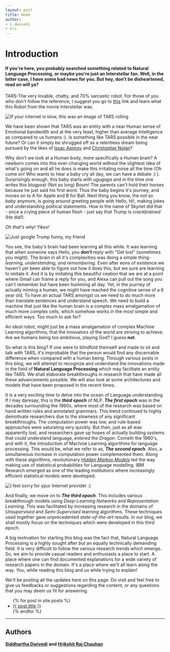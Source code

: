 ```yaml
---
layout: post
title: Home
author: 
- s_dwivedi
- hrc
---
```


# Introduction 
#### If you're here, you probably searched something related to Natural Language Processing, or maybe you're just an Interstellar fan. Well, in the latter case, I have some bad news for you. But hey, don't be disheartened, read on will ya? 

TARS-The very lovable, chatty, and 70% sarcastic robot. For those of you who don't follow the reference, I suggest you go to [this](https://interstellarfilm.fandom.com/wiki/TARS) link and learn what this Robot from the movie Interstellar was. 


![If your internet is slow, this was an image of TARS rolling](https://i.imgur.com/yaVftzT.jpg)



We have been shown that TARS was an entity with a near Human sense of Emotional bandwidth and at the very least, higher than average Intelligence as compared to us humans :). Is something like TARS possible in the near future? Or can it simply be shrugged off as a relentless dream being pursued by the likes of [Issac Asimov](https://en.wikipedia.org/wiki/Isaac_Asimov) and [Christopher Nolan](https://en.wikipedia.org/wiki/Christopher_Nolan)? 

Why don’t we look at a Human body, more specifically a Human brain?  A newborn comes into this ever-changing world without the slightest idea of what's going on and all he does is make this irritating noise all the time (Oh come on! Who wants to hear a baby cry all day, we can have a debate :) ). Surprisingly enough, this baby starts with _ugugaga_ and in the time one writes this blogpost (Not so long) Boom! The parents can't hold their horses because he just said his first word. Thus the baby begins it's journey, and moves on to A for Apple and B for Ball. Next thing you know, the not so _baby_ anymore, is going around greeting people with Hello, Hi!, making jokes and understanding political statements. How in the name of Skynet did that - once a crying piece of human flesh - just say that Trump is _crackbrained_ (He did!). 

_Oh that's why! Yikes!_

![Just google Trump funny, my friend](https://i.pinimg.com/originals/18/7c/55/187c5569c727cf1bb638a9bb938db3b9.png)

You see, the baby's brain had been learning all this while. It was learning that when someone says Hello, you **don’t** reply with "Get lost" (sometimes you might). The brain in all it's complexities was doing a simple thing-_learning, understanding, and remembering_. Even after eons of existence we haven't yet been able to figure out how it does this, but we sure are learning to imitate it. And it is by imitating this beautiful ceation that we are at a point where Gmail can frame a reply for you, and Alexa can pull out the song you can't remember but have been humming all day. Yet, in the journey of actually miming a human, we might have reached the cognitive sense of a 6 year old. To have an actual TARS amongst us we need to do much more than translate sentences and understand speech. We need to build a machine that just like the human brain is a complex mass amalgamation of much more complex cells, which somehow works in the most simple and efficient ways. Too much to ask for?

An _ideal robot_, might just be a mass amalgamation of complex Machine Learning algorithms, that the innovators of the world are striving to achieve. Are we humans being too ambitious, playing God? I guess **not**.

So what is this blog? If one were to blindfold themself and made to sit and talk with TARS, it's improbable that the person would find any discernable difference when compared with a human being. Through various posts in this blog, we will attempt to recognize and understand the innovations made in the field of **Natural Language Processing** which may facilitate an entity like TARS. We shall elaborate breakthroughs in research that have made all these advancements possible. We will also look at some architectures and models that have been proposed in the recent times.

It is a very exciting time to delve into the ocean of Language understanding. If I may daresay, this is the _**third epoch**_ of NLP. _**The first epoch**_ was in the decades surrounding the _1960s_, where most of the research was based on hand written rules and annotated grammars. This trend continued to highly demotivate researchers due to the slowness of any significant breakthroughs. The computation power was low, and rule-based approaches were saturating very quickly. But then, just as all was apparently lost, and researchers gave up hopes of actually building systems that could understand language, _entered the Dragon_. Cometh the 1980's, and with it, the introduction of Machine Learning algorithms for language processing. This would be, what we refer to as, _**The second epoch**_. Also, a simultaneous increase in computation power complemented them. Along with these algorithms, revolutionary [_Hidden Markov Models_](https://web.stanford.edu/~jurafsky/slp3/A.pdf) led the way making use of statistical probabilities for Language modelling. IBM Research emerged as one of the leading institutions where increasingly efficient statistical models were developed.


![I feel sorry for ypur Internet provider :( ](https://i.pinimg.com/474x/71/4b/0e/714b0ed301c1b92db29d0f7ed24419bd.jpg)



And finally, we move on to _**The third epoch**_. This includes various breakthrough models using _Deep-Learning Networks_ and _Representation Learning_. This was facilitated by increasing research in the domains of _Unsupervised_ and _Semi-Supervised_ learning algorithms. These techniques used together gave unprecedented _state-of-the-art_ results. In our blog, we shall mostly focus on the techniques which were developed in this third epoch.

A big motivation for starting this blog was the fact that, Natural Language Processing is a highly sought after _but_ an equally technically demanding field. It is very difficult to follow the various research trends which emerge. So, we aim to provide casual readers and enthusiasts a place to start. A place where one can find documented explanations for a wide variety of research papers in the domain. It's a place where we'll all learn along the way. _You_, while reading this blog and _us_ while trying to explain!

We'll be posting all the updates here on this page. Do visit and feel free to give us feedbacks or suggestions regarding the content, or any questions that you may deem us fit for answering.  
<ul>
  {% for post in site.posts %}
    <li>
      <a href="{{ post.url }}">{{ post.title }}</a>
    </li>
  {% endfor %}
</ul>

---------------------
## Authors
**[Siddhartha Dwivedi](https://www.linkedin.com/in/siddharthad2212/) and [Hrikshit Raj Chauhan](https://www.linkedin.com/in/hrikshit-raj-c-643256136/)**

